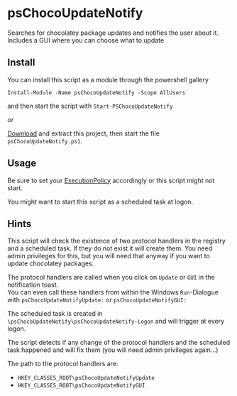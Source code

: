 # psChocoUpdateNotify
Searches for chocolatey package updates and notifies the user about it. Includes a GUI where you can choose what to update

## Install

You can install this script as a module through the powershell gallery

`Install-Module -Name psChocoUpdateNotify -Scope AllUsers`

and then start the script with `Start-PSChocoUpdateNotify`

*or*

[Download](https://github.com/we-mi/psChocoUpdateNotify/archive/refs/heads/main.zip) and extract this project, then start the file `psChocoUpdateNotify.ps1`.
## Usage

Be sure to set your [ExecutionPolicy](https://docs.microsoft.com/en-us/powershell/module/microsoft.powershell.core/about/about_execution_policies) accordingly or this script might not start.

You might want to start this script as a scheduled task at logon.

## Hints

This script will check the existence of two protocol handlers in the registry and a scheduled task. If they do not exist it will create them. You need admin privileges for this, but you will need that anyway if you want to update chocolatey packages.

The protocol handlers are called when you click on `Update` or `GUI` in the notification toast.  
You can even call these handlers from within the Windows `Run`-Dialogue with `psChocoUpdateNotifyUpdate:` or `psChocoUpdateNotifyGUI:`

The scheduled task is created in `\psChocoUpdateNotify\psChocoUpdateNotify-Logon` and will trigger at every logon.

The script detects if any change of the protocol handlers and the scheduled task happened and will fix them (you will need admin privileges again...)

The path to the protocol handlers are:

- `HKEY_CLASSES_ROOT\psChocoUpdateNotifyUpdate`
- `HKEY_CLASSES_ROOT\psChocoUpdateNotifyGUI`
